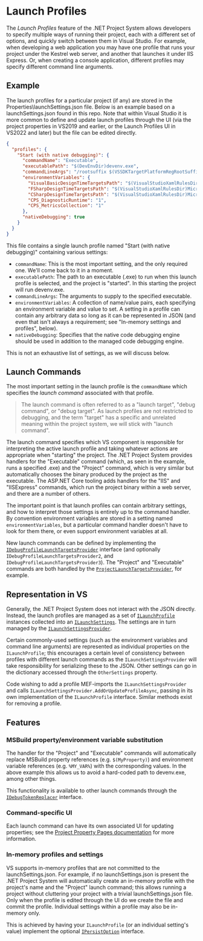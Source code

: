﻿# Launch Profiles

The _Launch Profiles_ feature of the .NET Project System allows developers to specify multiple ways of running their project, each with a different set of options, and quickly switch between them in Visual Studio. For example, when developing a web application you may have one profile that runs your project under the Kestrel web server, and another that launches it under IIS Express. Or, when creating a console application, different profiles may specify different command line arguments.

## Example

The launch profiles for a particular project (if any) are stored in the Properties\launchSettings.json file. Below is an example based on a launchSettings.json found in this repo. Note that within Visual Studio it is more common to define and update launch profiles through the UI (via the project properties in VS2019 and earlier, or the Launch Profiles UI in VS2022 and later) but the file can be edited directly.

``` json
{
  "profiles": {
    "Start (with native debugging)": {
      "commandName": "Executable",
      "executablePath": "$(DevEnvDir)devenv.exe",
      "commandLineArgs": "/rootsuffix $(VSSDKTargetPlatformRegRootSuffix) /log",
      "environmentVariables": {
        "VisualBasicDesignTimeTargetsPath": "$(VisualStudioXamlRulesDir)Microsoft.VisualBasic.DesignTime.targets",
        "FSharpDesignTimeTargetsPath": "$(VisualStudioXamlRulesDir)Microsoft.FSharp.DesignTime.targets",
        "CSharpDesignTimeTargetsPath": "$(VisualStudioXamlRulesDir)Microsoft.CSharp.DesignTime.targets",
        "CPS_DiagnosticRuntime": "1",
        "CPS_MetricsCollection": "1"
      },
      "nativeDebugging": true
    }
  }
}
```

This file contains a single launch profile named "Start (with native debugging)" containing various settings:

- `commandName`: This is the most important setting, and the only required one. We'll come back to it in a moment.
- `executablePath`: The path to an executable (.exe) to run when this launch profile is selected, and the project is "started". In this starting the project will run devenv.exe.
- `commandLineArgs`: The arguments to supply to the specified executable.
- `environmentVariables`: A collection of name/value pairs, each specifying an environment variable and value to set. A setting in a profile can contain any arbitrary data so long as it can be represented in JSON (and even that isn't always a requirement; see "In-memory settings and profiles", below).
- `nativeDebugging`: Specifies that the native code debugging engine should be used in addition to the managed code debugging engine.

This is not an exhaustive list of settings, as we will discuss below.

## Launch Commands

The most important setting in the launch profile is the `commandName` which specifies the _launch command_ associated with that profile.

> The launch command is often referred to as a "launch target", "debug command", or "debug target". As launch profiles are not restricted to debugging, and the term "target" has a specific and unrelated meaning within the project system, we will stick with "launch command".

The launch command specifies which VS component is responsible for interpreting the active launch profile and taking whatever actions are appropriate when "starting" the project. The .NET Project System provides handlers for the "Executable" command (which, as seen in the example, runs a specified .exe) and the "Project" command, which is very similar but automatically chooses the binary produced by the project as the executable. The ASP.NET Core tooling adds handlers for the "IIS" and "IISExpress" commands, which run the project binary within a web server, and there are a number of others.

The important point is that launch profiles can contain arbitrary settings, and how to interpret those settings is entirely up to the command handler. By convention environment variables are stored in a setting named `environmentVariables`, but a particular command handler doesn't have to look for them there, or even support environment variables at all.

New launch commands can be defined by implementing the [`IDebugProfileLaunchTargetsProvider`](https://github.com/dotnet/project-system/blob/main/src/Microsoft.VisualStudio.ProjectSystem.Managed.VS/ProjectSystem/VS/Debug/IDebugProfileLaunchTargetsProvider.cs) interface (and optionally `IDebugProfileLaunchTargetsProvider2`, and `IDebugProfileLaunchTargetsProvider3`). The "Project" and "Executable" commands are both handled by the [`ProjectLaunchTargetsProvider`](https://github.com/dotnet/project-system/blob/main/src/Microsoft.VisualStudio.ProjectSystem.Managed.VS/ProjectSystem/VS/Debug/ProjectLaunchTargetsProvider.cs), for example.

## Representation in VS

Generally, the .NET Project System does not interact with the JSON directly. Instead, the launch profiles are managed as a set of [`ILaunchProfile`](https://github.com/dotnet/project-system/blob/main/src/Microsoft.VisualStudio.ProjectSystem.Managed/ProjectSystem/Debug/ILaunchProfile.cs) instances collected into an [`ILaunchSettings`](https://github.com/dotnet/project-system/blob/main/src/Microsoft.VisualStudio.ProjectSystem.Managed/ProjectSystem/Debug/ILaunchSettings.cs). The settings are in turn managed by the [`ILaunchSettingsProvider`](https://github.com/dotnet/project-system/blob/main/src/Microsoft.VisualStudio.ProjectSystem.Managed/ProjectSystem/Debug/ILaunchSettingsProvider.cs).

Certain commonly-used settings (such as the environment variables and command line arguments) are represented as individual properties on the `ILaunchProfile`; this encourages a certain level of consistency between profiles with different launch commands as the `ILaunchSettingsProvider` will take responsibility for serializing these to the JSON. Other settings can go in the dictionary accessed through the `OtherSettings` property.

Code wishing to add a profile MEF-imports the `ILaunchSettingsProvider` and calls `ILaunchSettingsProvider.AddOrUpdateProfileAsync`, passing in its own implementation of the `ILaunchProfile` interface. Similar methods exist for removing a profile.

## Features

### MSBuild property/environment variable substitution

The handler for the "Project" and "Executable" commands will automatically replace MSBuild property references (e.g. `$(MyProperty)`) and environment variable references (e.g. `%MY_VAR%`) with the corresponding values. In the above example this allows us to avoid a hard-coded path to devenv.exe, among other things.

This functionality is available to other launch commands through the [`IDebugTokenReplacer`](https://github.com/dotnet/project-system/blob/main/src/Microsoft.VisualStudio.ProjectSystem.Managed/ProjectSystem/Debug/IDebugTokenReplacer.cs) interface.

### Command-specific UI

Each launch command can have its own associated UI for updating properties; see the [Project Property Pages documentation](https://github.com/dotnet/project-system/tree/main/docs/repo/property-pages) for more information.

### In-memory profiles and settings

VS supports in-memory profiles that are not committed to the launchSettings.json. For example, if no launchSettings.json is present the .NET Project System will automatically create an in-memory profile with the project's name and the "Project" launch command; this allows running a project without cluttering your project with a trivial launchSettings.json file. Only when the profile is edited through the UI do we create the file and commit the profile. Individual settings within a profile may also be in-memory only.

This is achieved by having your `ILaunchProfile` (or an individual setting's value) implement the optional [`IPersistOption`](https://github.com/dotnet/project-system/blob/main/src/Microsoft.VisualStudio.ProjectSystem.Managed/ProjectSystem/Debug/IPersistOption.cs) interface.
